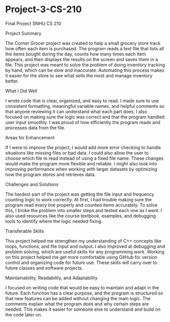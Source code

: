 # Project-3-CS-210
Final Project SNHU CS 210


Project Summary

The Corner Grocer project was created to help a small grocery store track how often each item is purchased. The program reads a text file that lists all the items bought during the day, counts how many times each item appears, and then displays the results on the screen and saves them in a file. This project was meant to solve the problem of doing inventory tracking by hand, which can be slow and inaccurate. Automating this process makes it easier for the store to see what sells the most and manage inventory better.

What I Did Well

I wrote code that is clear, organized, and easy to read. I made sure to use consistent formatting, meaningful variable names, and helpful comments so that anyone reviewing it can understand what each part does. I also focused on making sure the logic was correct and that the program handled user input smoothly. I was proud of how efficiently the program reads and processes data from the file.

Areas for Enhancement

If I were to improve the project, I would add more error checking to handle situations like missing files or bad data. I could also allow the user to choose which file to read instead of using a fixed file name. These changes would make the program more flexible and reliable. I might also look into improving performance when working with larger datasets by optimizing how the program stores and retrieves data.

Challenges and Solutions

The hardest part of the project was getting the file input and frequency counting logic to work correctly. At first, I had trouble making sure the program read every line properly and counted items accurately. To solve this, I broke the problem into smaller steps and tested each one as I went. I also used resources like the course textbook, examples, and debugging tools to identify where the logic needed fixing.

Transferable Skills

This project helped me strengthen my understanding of C++ concepts like loops, functions, and file input and output. I also improved at debugging and problem solving, which are useful skills for any programming work. Working on this project helped me get more comfortable using GitHub for version control and organizing code for future use. These skills will carry over to future classes and software projects.

Maintainability, Readability, and Adaptability

I focused on writing code that would be easy to maintain and adapt in the future. Each function has a clear purpose, and the program is structured so that new features can be added without changing the main logic. The comments explain what the program does and why certain steps are needed. This makes it easier for someone else to understand and build on the code later on.
